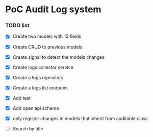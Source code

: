 
# PoC Audit Log system

### TODO list
 - [x] Create two models with 15 fields
 - [x] Create CRUD to previous models
 - [x] Create signal to detect the models changes
 - [x] Create logs collector service
 - [x] Create a logs repository 
 - [x] Create a logs list endpoint
 - [x] Add test
 - [x] Add open api schema
 - [x] only register changes in models that inherit from auditable class
 - [ ] Search by title
 

